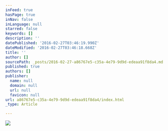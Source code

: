 ```yaml
---
inFeed: true
hasPage: true
inNav: false
inLanguage: null
starred: false
keywords: []
description: ''
datePublished: '2016-02-27T03:46:19.990Z'
dateModified: '2016-02-27T03:46:18.668Z'
title: ''
author: []
sourcePath: _posts/2016-02-27-a86767e5-c35a-4e79-9d9d-edeaa91f8da4.md
published: true
authors: []
publisher:
  name: null
  domain: null
  url: null
  favicon: null
url: a86767e5-c35a-4e79-9d9d-edeaa91f8da4/index.html
_type: Article

---
```

![](https://the-grid-user-content.s3-us-west-2.amazonaws.com/e034f7a3-de39-4696-a5ea-45babc97968a.png)